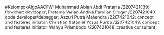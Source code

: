 #KelompokAlgoAACPW:
Muhammad Abian Abdi Pratama /2207421039: flowchart developer;
Pratama Varian Andika Parulian Siregar /2207421040: code developer/debugger;
Azzuri Putra Mahendra /2207421042: concept and features initiator;
Christian Nataniel Yosua Purba /2207421043: concept and features initiator;
Wahyu Priambodo /2207421048: creative consultant;
